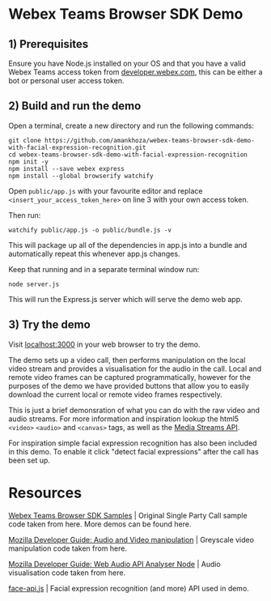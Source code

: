 # Webex Teams Browser SDK Demo

## 1) Prerequisites
Ensure you have Node.js installed on your OS and that you have a valid Webex Teams access token from [developer.webex.com](https://developer.webex.com/), this can be either a bot or personal user access token.

## 2) Build and run the demo
Open a terminal, create a new directory and run the following commands:
```
git clone https://github.com/amankhoza/webex-teams-browser-sdk-demo-with-facial-expression-recognition.git
cd webex-teams-browser-sdk-demo-with-facial-expression-recognition
npm init -y
npm install --save webex express
npm install --global browserify watchify
```
Open `public/app.js` with your favourite editor and replace `<insert_your_access_token_here>` on line 3 with your own access token.

Then run:
```
watchify public/app.js -o public/bundle.js -v
```

This will package up all of the dependencies in app.js into a bundle and automatically repeat this whenever app.js changes.

Keep that running and in a separate terminal window run:

```
node server.js
```

This will run the Express.js server which will serve the demo web app.

## 3) Try the demo

Visit [localhost:3000](http://localhost:3000) in your web browser to try the demo.

The demo sets up a video call, then performs manipulation on the local video stream and provides a visualisation for the audio in the call. Local and remote video frames can be captured programmatically, however for the purposes of the demo we have provided buttons that allow you to easily download the current local or remote video frames respectively.

This is just a brief demonsration of what you can do with the raw video and audio streams. For more information and inspiration lookup the html5 `<video>` `<audio>` and `<canvas>` tags, as well as the [Media Streams API](https://developer.mozilla.org/en-US/docs/Web/API/Media_Streams_API).

For inspiration simple facial expression recognition has also been included in this demo. To enable it click "detect facial expressions" after the call has been set up.

# Resources

[Webex Teams Browser SDK Samples](https://developer.webex.com/docs/sdks/browser/samples) | Original Single Party Call sample code taken from here. More demos can be found here.

[Mozilla Developer Guide: Audio and Video manipulation](https://developer.mozilla.org/en-US/docs/Web/Guide/Audio_and_video_manipulation) | Greyscale video manipulation code taken from here.

[Mozilla Developer Guide: Web Audio API Analyser Node](https://developer.mozilla.org/en-US/docs/Web/API/AnalyserNode) | Audio visualisation code taken from here.

[face-api.js](https://github.com/justadudewhohacks/face-api.js/) | Facial expression recognition (and more) API used in demo.
